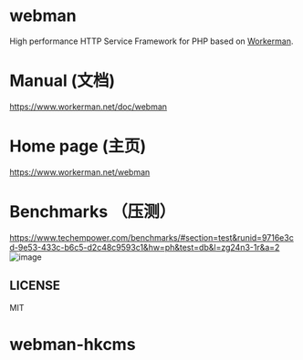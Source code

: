 # webman

High performance HTTP Service Framework for PHP based on [Workerman](https://github.com/walkor/workerman).

# Manual (文档)

https://www.workerman.net/doc/webman

# Home page (主页)
https://www.workerman.net/webman


# Benchmarks （压测）

https://www.techempower.com/benchmarks/#section=test&runid=9716e3cd-9e53-433c-b6c5-d2c48c9593c1&hw=ph&test=db&l=zg24n3-1r&a=2
![image](https://user-images.githubusercontent.com/6073368/96447814-120fc980-1245-11eb-938d-6ea408716c72.png)

## LICENSE

MIT
# webman-hkcms
